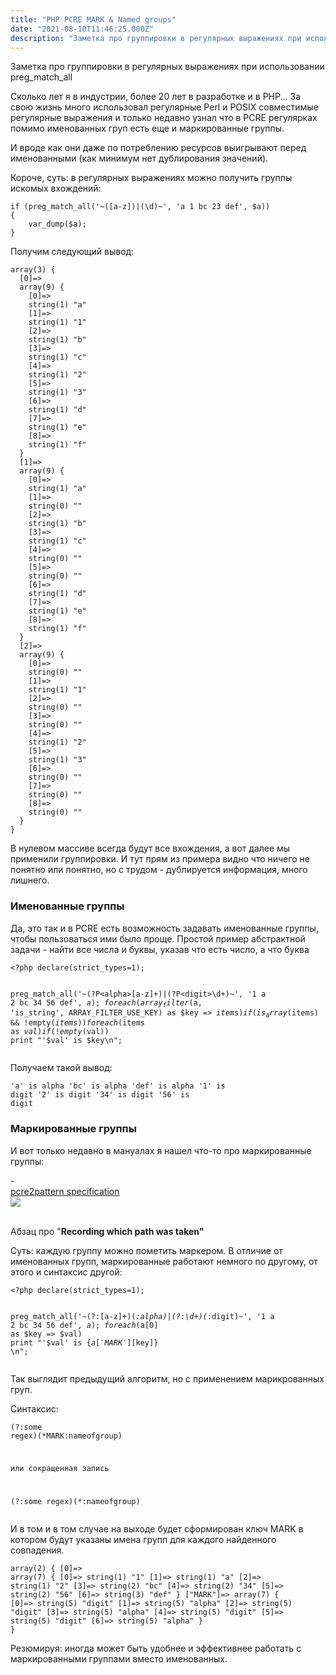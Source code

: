 ```yaml
---
title: "PHP PCRE MARK & Named groups"
date: "2021-08-10T11:46:25.000Z"
description: "Заметка про группировки в регулярных выражениях при использовании preg_match_all  Сколько лет я в индустрии, более 20 лет в разр"
---
```


<p>Заметка про группировки в регулярных выражениях при использовании preg_match_all</p><p>Сколько лет я в индустрии, более 20 лет в разработке и в PHP... За свою жизнь много использовал регулярные Perl и POSIX совместимые регулярные выражения и только недавно узнал что в PCRE регулярках помимо именованных груп есть еще и маркированные группы.</p><p>И вроде как они даже по потреблению ресурсов выигрывают перед именованными (как минимум нет дублирования значений).</p><p>Короче, суть: в регулярных выражениях можно получить группы искомых вхождений:</p><pre><code class="language-php">if (preg_match_all('~([a-z])|(\d)~', 'a 1 bc 23 def', $a))
{
    var_dump($a);
}
</code></pre><p>Получим следующий вывод:</p><pre><code class="language-php">array(3) {
  [0]=&gt;
  array(9) {
    [0]=&gt;
    string(1) "a"
    [1]=&gt;
    string(1) "1"
    [2]=&gt;
    string(1) "b"
    [3]=&gt;
    string(1) "c"
    [4]=&gt;
    string(1) "2"
    [5]=&gt;
    string(1) "3"
    [6]=&gt;
    string(1) "d"
    [7]=&gt;
    string(1) "e"
    [8]=&gt;
    string(1) "f"
  }
  [1]=&gt;
  array(9) {
    [0]=&gt;
    string(1) "a"
    [1]=&gt;
    string(0) ""
    [2]=&gt;
    string(1) "b"
    [3]=&gt;
    string(1) "c"
    [4]=&gt;
    string(0) ""
    [5]=&gt;
    string(0) ""
    [6]=&gt;
    string(1) "d"
    [7]=&gt;
    string(1) "e"
    [8]=&gt;
    string(1) "f"
  }
  [2]=&gt;
  array(9) {
    [0]=&gt;
    string(0) ""
    [1]=&gt;
    string(1) "1"
    [2]=&gt;
    string(0) ""
    [3]=&gt;
    string(0) ""
    [4]=&gt;
    string(1) "2"
    [5]=&gt;
    string(1) "3"
    [6]=&gt;
    string(0) ""
    [7]=&gt;
    string(0) ""
    [8]=&gt;
    string(0) ""
  }
}</code></pre><p>В нулевом массиве всегда будут все вхождения, а вот далее мы применили группировки. И тут прям из примера видно что ничего не понятно или понятно, но с трудом - дублируется информация, много лишнего.</p><h3 id="-">Именованные группы</h3><p>Да, это так и в PCRE есть возможность задавать именованные группы, чтобы пользоваться ими было проще. Простой пример абстрактной задачи - найти все числа и буквы, указав что есть число, а что буква</p><pre><code class="language-php">&lt;?php declare(strict_types=1);


preg_match_all('~(?P&lt;alpha&gt;[a-z]+)|(?P&lt;digit&gt;\d+)~', '1 a 2 bc 34 56 def', $a);
foreach (array_filter($a, 'is_string', ARRAY_FILTER_USE_KEY) as $key =&gt; $items)
    if (is_array($items) &amp;&amp; !empty($items))
        foreach($items as $val)
            if (!empty($val))
                print "'$val' is $key\n";
</code></pre><p>Получаем такой вывод:</p><pre><code>'a' is alpha
'bc' is alpha
'def' is alpha
'1' is digit
'2' is digit
'34' is digit
'56' is digit</code></pre><h3 id="--1">Маркированные группы</h3><p>И вот только недавно в мануалах я нашел что-то про маркированные группы:</p>- <a class="kg-bookmark-container" href="http://pcre.org/current/doc/html/pcre2pattern.html"><div class="kg-bookmark-content"><div class="kg-bookmark-title">pcre2pattern specification</div><div class="kg-bookmark-description"></div><div class="kg-bookmark-metadata"><img class="kg-bookmark-icon" src="http://pcre.org/favicon.ico"></div></div></a> <br/>
<p>Абзац про "<strong>Recording which path was taken"</strong></p><p>Суть: каждую группу можно пометить маркером. В отличие от именованных групп, маркированные работают немного по другому, от этого и синтаксис другой:</p><pre><code class="language-php">&lt;?php declare(strict_types=1);


preg_match_all('~(?:[a-z]+)(*:alpha)|(?:\d+)(*:digit)~', '1 a 2 bc 34 56 def', $a);
foreach($a[0] as $key =&gt; $val)
    print "'$val' is {$a['MARK'][$key]} \n";
</code></pre><p>Так выглядит предыдущий алгоритм, но с применением марикрованных груп.</p><p>Синтаксис:</p><pre><code>(?:some regex)(*MARK:nameofgroup)

 или сокращенная запись
 
(?:some regex)(*:nameofgroup)</code></pre><p>И в том и в том случае на выходе будет сформирован ключ MARK в котором будут указаны имена групп для каждого найденного совпадения.</p><pre><code class="language-php">array(2) {
  [0]=&gt;
  array(7) {
    [0]=&gt;
    string(1) "1"
    [1]=&gt;
    string(1) "a"
    [2]=&gt;
    string(1) "2"
    [3]=&gt;
    string(2) "bc"
    [4]=&gt;
    string(2) "34"
    [5]=&gt;
    string(2) "56"
    [6]=&gt;
    string(3) "def"
  }
  ["MARK"]=&gt;
  array(7) {
    [0]=&gt;
    string(5) "digit"
    [1]=&gt;
    string(5) "alpha"
    [2]=&gt;
    string(5) "digit"
    [3]=&gt;
    string(5) "alpha"
    [4]=&gt;
    string(5) "digit"
    [5]=&gt;
    string(5) "digit"
    [6]=&gt;
    string(5) "alpha"
  }
}</code></pre><p>Резюмируя: иногда может быть удобнее и эффективнее работать с маркированными группами вместо именованных.</p>

